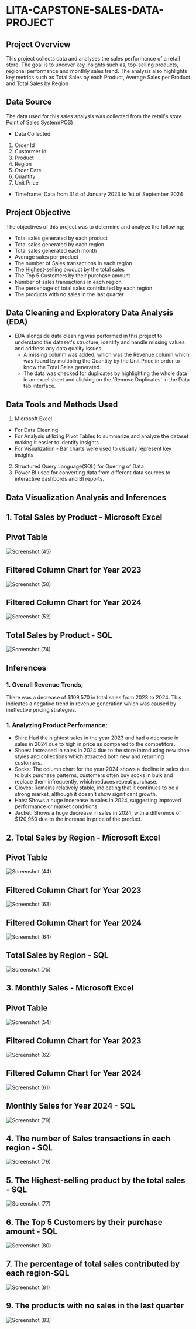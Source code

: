 # LITA-CAPSTONE-SALES-DATA-PROJECT

## Project Overview
This project collects data and analyses the sales performance of a retail store. The goal is to uncover key insights such as, top-selling products, regional performance and monthly sales trend. The analysis also highlights key metrics such as Total Sales by each Product, Average Sales per Product and Total Sales by Region

## Data Source
The data used for this sales analysis was collected from the retail's store Point of Sales System(POS)
- Data Collected:
1. Order Id
2. Custormer Id
3. Product
4. Region
5. Order Date
6. Quantity
7. Unit Price
- Timeframe: Data from 31st of January 2023 to 1st of September 2024

## Project Objective
The objectives of this project was to determine and analyze the following;
- Total sales generated by each product
- Total sales generated by each region
- Total sales generated each month
- Average sales per product
- The number of Sales transactions in each region
- The Highest-selling product by the total sales
- The Top 5 Customers by their purchase amount
- Number of sales transactions in each region
- The percentage of total sales contributed by each region
- The products with no sales in the last quarter

## Data Cleaning and Exploratory Data Analysis (EDA)
- EDA alongside data cleaning was performed in this project to understand the dataset's structure, identify and handle missing values and address any data quality issues.
  - A missing colunm was added, which was the Revenue column which was found by multipling the Quantity by the Unit Price in order to know the Total Sales generated.
  - The data was checked for duplicates by highlighting the whole data in an excel sheet and clicking on the 'Remove Duplicates' in the Data tab interface.

## Data Tools and Methods Used
1. Microsoft Excel 
- For Data Cleaning
- For Analysis utilizing Pivot Tables to summarize and analyze the dataset making it easier to identify insights
- For Visualization - Bar charts were used to visually represent key insights
2. Structured Query Language(SQL) for Quering of Data
3. Power BI used for converting data from different data sources to interactive dashbords and BI reports.

## Data Visualization Analysis and Inferences
## 1. Total Sales by Product - Microsoft Excel
## Pivot Table
![Screenshot (45)](https://github.com/user-attachments/assets/42d25cd3-ffcd-426e-83df-382c8bc3b8cf)
## Filtered Column Chart for Year 2023
![Screenshot (50)](https://github.com/user-attachments/assets/13b63d89-82bc-4b46-9117-74f304b69013)
## Filtered Column Chart for Year 2024
![Screenshot (52)](https://github.com/user-attachments/assets/9a0c50ad-df6a-4b7c-83bb-8fad4a5db282)
## Total Sales by Product - SQL
![Screenshot (74)](https://github.com/user-attachments/assets/e8168173-c5a7-40f7-94ed-b21a1a78a4a6)

## Inferences
### 1. Overall Revenue Trends;
There was a decrease of $109,570 in total sales from 2023 to 2024. This indicates a negative trend in revenue generation which was caused by ineffective pricing strategies. 
### 1. Analyzing Product Performance;
- Shirt: Had the hightest sales in the year 2023 and had a decrease in sales in 2024 due to high in price as compared to the competitors.
- Shoes: Increased in sales in 2024 due to the store introducing new shoe styles and collections which attracted both new and returning customers.
- Socks: The column chart for the year 2024 shows a decline in sales due to bulk purchase patterns, customers often buy socks in bulk and replace them infrequently, which reduces repeat purchase.
- Gloves: Remains relatively stable, indicating that it continues to be a strong market, although it doesn't show significant growth.
- Hats: Shows a huge incerease in sales in 2024, suggesting improved performance or market conditions.
- Jacket: Shows a huge decrease in sales in 2024, with a difference of $120,950 due to the increase in price of the product.


## 2. Total Sales by Region - Microsoft Excel
## Pivot Table
![Screenshot (44)](https://github.com/user-attachments/assets/081c5230-963f-4b81-80e8-bacc778cda5b)
## Filtered Column Chart for Year 2023
![Screenshot (63)](https://github.com/user-attachments/assets/f403f6e4-42ad-46c8-85f0-8f32f27689be)
## Filtered Column Chart for Year 2024
![Screenshot (64)](https://github.com/user-attachments/assets/713aafe5-48c0-4011-b5e8-38dc685dcf02)
## Total Sales by Region - SQL
![Screenshot (75)](https://github.com/user-attachments/assets/a0ff07cc-a6d3-404b-ada5-39e701c0b577)


## 3. Monthly Sales - Microsoft Excel
## Pivot Table
![Screenshot (54)](https://github.com/user-attachments/assets/9563ae3f-4685-478a-b883-d3c6b5ce10c3)
## Filtered Column Chart for Year 2023
![Screenshot (62)](https://github.com/user-attachments/assets/d903e2ac-4931-4add-886c-655f0202ab5d)
## Filtered Column Chart for Year 2024
![Screenshot (61)](https://github.com/user-attachments/assets/281b0d10-a083-4399-93fc-03d94953574a)
## Monthly Sales for Year 2024 - SQL
![Screenshot (79)](https://github.com/user-attachments/assets/8769ad09-83df-4849-92d5-e3040854c603)

## 4. The number of Sales transactions in each region - SQL
![Screenshot (76)](https://github.com/user-attachments/assets/c5b69b50-759b-4ab7-a670-2e6ec6ae708f)

## 5. The Highest-selling product by the total sales - SQL
![Screenshot (77)](https://github.com/user-attachments/assets/e62943f5-2b77-420f-aebb-f8f5d07b7318)

## 6. The Top 5 Customers by their purchase amount - SQL
![Screenshot (80)](https://github.com/user-attachments/assets/d1590985-69fe-40ae-abf3-86846da7484c)

## 7. The percentage of total sales contributed by each region-SQL
![Screenshot (81)](https://github.com/user-attachments/assets/42d5ed87-da78-41e9-bd7f-31853dad25d0)


## 9. The products with no sales in the last quarter
![Screenshot (83)](https://github.com/user-attachments/assets/b35dca5d-f15d-4a12-af17-21307d026cff)


